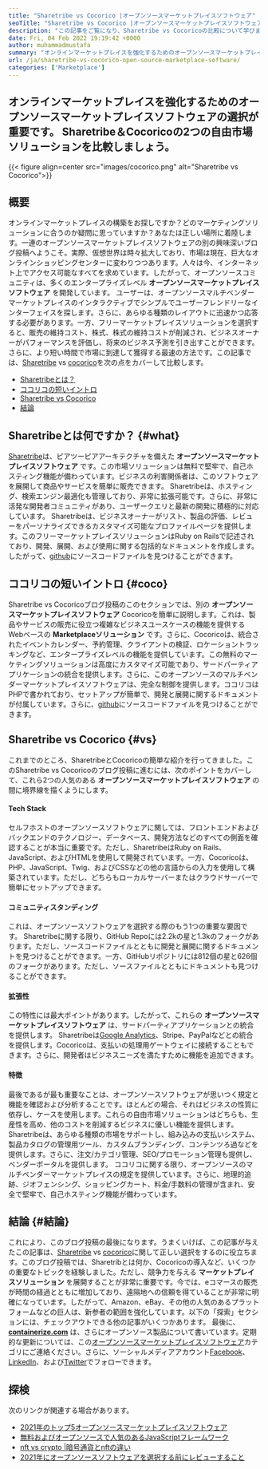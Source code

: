 ```yaml
---
title: "Sharetribe vs Cocorico |オープンソースマーケットプレイスソフトウェア" 
seoTitle: "Sharetribe vs Cocorico |オープンソースマーケットプレイスソフトウェア" 
description: "この記事をご覧になり、Sharetribe vs Cocoricoの比較について学びます。販売と市場を育てるオープンソースマーケットプレイスソリューションをインストールします。" 
date: Fri, 04 Feb 2022 19:19:42 +0000
author: muhammadmustafa
summary: "オンラインマーケットプレイスを強化するためのオープンソースマーケットプレイスソフトウェアの選択が非常に重要です。 2つの自由市場ソリューションSharetribe＆ampを比較しましょう。ココリコ。" 
url: /ja/sharetribe-vs-cocorico-open-source-marketplace-software/
categories: ['Marketplace']
---
```


## オンラインマーケットプレイスを強化するためのオープンソースマーケットプレイスソフトウェアの選択が重要です。 Sharetribe＆Cocoricoの2つの自由市場ソリューションを比較しましょう。

{{< figure align=center src="images/cocorico.png" alt="Sharetribe vs Cocorico">}}


## 概要
オンラインマーケットプレイスの構築をお探しですか？どのマーケティングソリューションに合うのか疑問に思っていますか？あなたは正しい場所に着陸します。一連のオープンソースマーケットプレイスソフトウェアの別の興味深いブログ投稿へようこそ。実際、仮想世界は時々拡大しており、市場は現在、巨大なオンラインショッピングセンターに変わりつつあります。人々は今、インターネット上でアクセス可能なすべてを求めています。したがって、オープンソースコミュニティは、多くのエンタープライズレベル  **オープンソースマーケットプレイスソフトウェア**  を開発しています。
ユーザーは、オープンソースマルチベンダーマーケットプレイスのインタラクティブでシンプルでユーザーフレンドリーなインターフェイスを探します。さらに、あらゆる種類のレイアウトに迅速かつ応答する必要があります。一方、フリーマーケットプレイスソリューションを選択すると、販売の維持コスト、株式、株式の維持コストが削減され、ビジネスオーナーがパフォーマンスを評価し、将来のビジネス予測を引き出すことができます。さらに、より短い時間で市場に到達して獲得する最速の方法です。この記事では、[Sharetribe][1] vs [cocorico][2]を次の点をカバーして比較します。
  * [Sharetribeとは？][3]
  * [ココリコの短いイントロ][4]
  * [Sharetribe vs Cocorico][5]
  * [結論][6]

## Sharetribeとは何ですか？ {#what}

[Sharetribe][1]は、ピアツーピアアーキテクチャを備えた  **オープンソースマーケットプレイスソフトウェア**  です。この市場ソリューションは無料で堅牢で、自己ホスティング機能が備わっています。ビジネスの利害関係者は、このソフトウェアを展開して商品やサービスを簡単に販売できます。 Sharetribeは、ホスティング、検索エンジン最適化も管理しており、非常に拡張可能です。さらに、非常に活発な開発者コミュニティがあり、ユーザークエリと最新の開発に積極的に対応しています。 Sharetribeは、ビジネスオーナーがリスト、製品の評価、レビューをパーソナライズできるカスタマイズ可能なプロファイルページを提供します。このフリーマーケットプレイスソリューションはRuby on Railsで記述されており、開発、展開、および使用に関する包括的なドキュメントを作成します。したがって、[github][7]にソースコードファイルを見つけることができます。

## ココリコの短いイントロ {#coco}

Sharetribe vs Cocoricoブログ投稿のこのセクションでは、別の  **オープンソースマーケットプレイスソフトウェア** Cocoricoを簡単に説明します。これは、製品やサービスの販売に役立つ複雑なビジネスユースケースの機能を提供するWebベースの **Marketplaceソリューション**  です。さらに、Cocoricoは、統合されたイベントカレンダー、予約管理、クライアントの検証、ロケーショントラッキングなど、エンタープライズレベルの機能を提供しています。この無料のマーケティングソリューションは高度にカスタマイズ可能であり、サードパーティアプリケーションの統合を提供します。さらに、このオープンソースのマルチベンダーマーケットプレイスソフトウェアは、完全な制御を提供します。ココリコはPHPで書かれており、セットアップが簡単で、開発と展開に関するドキュメントが付属しています。さらに、[github][8]にソースコードファイルを見つけることができます。

## Sharetribe vs Cocorico {#vs}

これまでのところ、SharetribeとCocoricoの簡単な紹介を行ってきました。このSharetribe vs Cocoricoのブログ投稿に進むには、次のポイントをカバーして、これら2つの人気のある  **オープンソースマーケットプレイスソフトウェア**  の間に境界線を描くようにします。

#### Tech Stack
セルフホストのオープンソースソフトウェアに関しては、フロントエンドおよびバックエンドのテクノロジー、データベース、開発方法などのすべての側面を確認することが本当に重要です。ただし、SharetribeはRuby on Rails、JavaScript、およびHTMLを使用して開発されています。一方、Cocoricoは、PHP、JavaScript、Twig、およびCSSなどの他の言語からの入力を使用して構築されています。ただし、どちらもローカルサーバーまたはクラウドサーバーで簡単にセットアップできます。

####  **コミュニティスタンディング**  
これは、オープンソースソフトウェアを選択する際のもう1つの重要な要因です。 Sharetribeに関する限り、GitHub Repoには2.2kの星と1.3kのフォークがあります。ただし、ソースコードファイルとともに開発と展開に関するドキュメントを見つけることができます。一方、GitHubリポジトリには812個の星と626個のフォークがあります。ただし、ソースファイルとともにドキュメントも見つけることができます。

####  **拡張性**  
この特性には最大ポイントがあります。したがって、これらの  **オープンソースマーケットプレイスソフトウェア**  は、サードパーティアプリケーションとの統合を提供します。 Sharetribeは[Google Analytics][9]、Stripe、PayPalなどとの統合を提供します。Cocoricoは、支払いの処理用ゲートウェイに接続することもできます。さらに、開発者はビジネスニーズを満たすために機能を追加できます。

#### 特徴
最後であるが最も重要なことは、オープンソースソフトウェアが思いつく規定と機能を確認および分析することです。ほとんどの場合、それはビジネスの性質に依存し、ケースを使用します。これらの自由市場ソリューションはどちらも、生産性を高め、他のコストを削減するビジネスに優しい機能を提供します。 Sharetribeは、あらゆる種類の市場をサポートし、組み込みの支払いシステム、製品カタログの管理用ツール、カスタムブランディング、コンテンツろ過などを提供します。さらに、注文/カテゴリ管理、SEO/プロモーション管理も提供し、ベンダーポータルを提供します。
ココリコに関する限り、オープンソースのマルチベンダーマーケットプレイスの規定を提供しています。さらに、地理的追跡、ジオフェンシング、ショッピングカート、料金/手数料の管理が含まれ、安全で堅牢で、自己ホスティング機能が備わっています。

## 結論 {#結論}

これにより、このブログ投稿の最後になります。うまくいけば、この記事が与えたこの記事は、[Sharetribe][1] vs [cocorico][2]に関して正しい選択をするのに役立ちます。このブログ投稿では、Sharetribとは何か、Cocoricoの導入など、いくつかの重要なトピックを経験しました。ただし、競争力を与える  **マーケットプレイスソリューション**  を展開することが非常に重要です。今では、eコマースの販売が時間の経過とともに増加しており、遠隔地への信頼を得ていることが非常に明確になっています。したがって、Amazon、eBay、その他の人気のあるプラットフォームなどの巨人は、新参者の範囲を強化しています。以下の「探索」セクションには、チェックアウトできる他の記事がいくつかあります。
最後に、  **[containerize.com][10]**  は、さらにオープンソース製品について書いています。定期的な更新については、この[オープンソースマーケットプレイスソフトウェア][11]カテゴリにご連絡ください。さらに、ソーシャルメディアアカウント[Facebook][12]、[LinkedIn][13]、および[Twitter][14]でフォローできます。

## 探検
次のリンクが関連する場合があります。
  * [2021年のトップ5オープンソースマーケットプレイスソフトウェア][15]
  * [無料およびオープンソースで人気のあるJavaScriptフレームワーク][16]
  * [nft vs crypto |暗号通貨とnftの違い][17]
  * [2021年にオープンソースソフトウェアを選択する前にレビューすること][18]



[1]: https://products.containerize.com/marketplace/sharetribe/
[2]: https://products.containerize.com/marketplace/cocorico/
[3]: #what
[4]: #coco
[5]: #vs
[6]: #Conclusion
[7]: https://github.com/sharetribe/sharetribe
[8]: https://github.com/Cocolabs-SAS/cocorico
[9]: https://analytics.google.com
[10]: https://www.containerize.com/
[11]: https://products.containerize.com/marketplace/
[12]: https://web.facebook.com/containerize
[13]: https://www.linkedin.com/company/containerize/
[14]: https://twitter.com/containerize_co
[15]: https://blog.containerize.com/marketplace/top-5-open-source-marketplace-software-in-2021/
[16]: https://blog.containerize.com/software-development/free-open-source-popular-javascript-frameworks/
[17]: https://blog.containerize.com/blockchain-platforms/nft-vs-crypto-difference-between-cryptocurrency-nft/
[18]: https://blog.containerize.com/cmdb-software/things-to-review-before-opting-open-source-software-in-2021/
